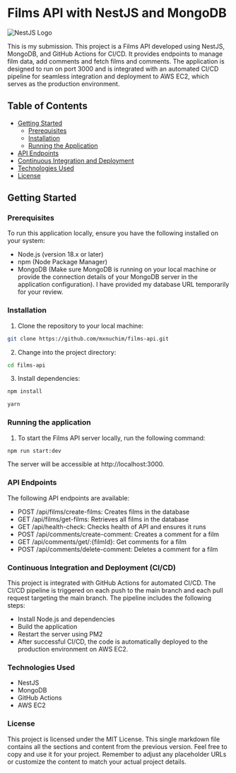 # Films API with NestJS and MongoDB

![NestJS Logo](https://nestjs.com/img/logo_text.svg)

This is my submission. This project is a Films API developed using NestJS, MongoDB, and GitHub Actions for CI/CD. It provides endpoints to manage film data, add comments and fetch films and comments. The application is designed to run on port 3000 and is integrated with an automated CI/CD pipeline for seamless integration and deployment to AWS EC2, which serves as the production environment.

## Table of Contents

- [Getting Started](#getting-started)
  - [Prerequisites](#prerequisites)
  - [Installation](#installation)
  - [Running the Application](#running-the-application)
- [API Endpoints](#api-endpoints)
- [Continuous Integration and Deployment](#continuous-integration-and-deployment)
- [Technologies Used](#technologies-used)
- [License](#license)

## Getting Started

### Prerequisites

To run this application locally, ensure you have the following installed on your system:

- Node.js (version 18.x or later)
- npm (Node Package Manager)
- MongoDB (Make sure MongoDB is running on your local machine or provide the connection details of your MongoDB server in the application configuration). I have provided my database URL temporarily for your review.

### Installation

1. Clone the repository to your local machine:

```bash
git clone https://github.com/mxnuchim/films-api.git
```

2. Change into the project directory:

```bash
cd films-api
```

3. Install dependencies:

```bash
npm install
```

```bash
yarn
```

### Running the application

1. To start the Films API server locally, run the following command:

```bash
npm run start:dev
```

The server will be accessible at http://localhost:3000.

### API Endpoints

The following API endpoints are available:

- POST /api/films/create-films: Creates films in the database
- GET /api/films/get-films: Retrieves all films in the database
- GET /api/health-check: Checks health of API and ensures it runs
- POST /api/comments/create-comment: Creates a comment for a film
- GET /api/comments/get/:{filmId}: Get comments for a film
- POST /api/comments/delete-comment: Deletes a comment for a film

### Continuous Integration and Deployment (CI/CD)

This project is integrated with GitHub Actions for automated CI/CD. The CI/CD pipeline is triggered on each push to the main branch and each pull request targeting the main branch. The pipeline includes the following steps:

- Install Node.js and dependencies
- Build the application
- Restart the server using PM2
- After successful CI/CD, the code is automatically deployed to the production environment on AWS EC2.

### Technologies Used

- NestJS
- MongoDB
- GitHub Actions
- AWS EC2

### License

This project is licensed under the MIT License.
This single markdown file contains all the sections and content from the previous version. Feel free to copy and use it for your project. Remember to adjust any placeholder URLs or customize the content to match your actual project details.
